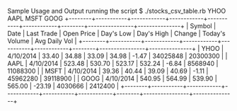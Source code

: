 Sample Usage and Output running the script
$ ./stocks_csv_table.rb YHOO AAPL MSFT GOOG
+--------+-----------+------------+------------+-----------+------------+--------+----------------+---------------+
| Symbol |   Date    | Last Trade | Open Price | Day's Low | Day's High | Change | Today's Volume | Avg Daily Vol |
+--------+-----------+------------+------------+-----------+------------+--------+----------------+---------------+
| YHOO   | 4/10/2014 | 33.40      | 34.88      | 33.09     | 34.98      | -1.47  | 34025848       | 20300300      |
| AAPL   | 4/10/2014 | 523.48     | 530.70     | 523.17    | 532.24     | -6.84  | 8568940        | 11088300      |
| MSFT   | 4/10/2014 | 39.36      | 40.44      | 39.09     | 40.69      | -1.11  | 45962280       | 39118900      |
| GOOG   | 4/10/2014 | 540.95     | 564.99     | 539.90    | 565.00     | -23.19 | 4030666        | 2412400       |
+--------+-----------+------------+------------+-----------+------------+--------+----------------+---------------+
